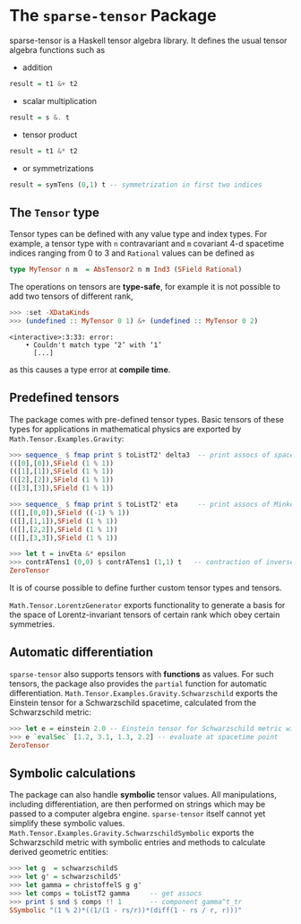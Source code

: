 # The `sparse-tensor` Package

sparse-tensor is a Haskell tensor algebra library. It defines the usual tensor algebra functions such as

- addition
```haskell
result = t1 &+ t2
```
- scalar multiplication
```haskell
result = s &. t
```
- tensor product
```haskell
result = t1 &* t2
```
- or symmetrizations
```haskell
result = symTens (0,1) t -- symmetrization in first two indices
```
## The `Tensor` type

Tensor types can be defined with any value type and index types. For example, a tensor type with `n` contravariant and `m` covariant 4-d spacetime indices ranging from 0 to 3 and `Rational` values can be defined as
```haskell
type MyTensor n m  = AbsTensor2 n m Ind3 (SField Rational)
```

The operations on tensors are **type-safe**, for example it is not possible to add two tensors of different rank,
```haskell
>>> :set -XDataKinds
>>> (undefined :: MyTensor 0 1) &+ (undefined :: MyTensor 0 2)
```
```
<interactive>:3:33: error:
    • Couldn't match type ‘2’ with ‘1’
      [...]
```
as this causes a type error at **compile time**.

## Predefined tensors
The package comes with pre-defined tensor types. Basic tensors of these types for applications in mathematical physics are exported by `Math.Tensor.Examples.Gravity`:
```haskell
>>> sequence_ $ fmap print $ toListT2' delta3  -- print assocs of spacetime delta
(([0],[0]),SField (1 % 1))
(([1],[1]),SField (1 % 1))
(([2],[2]),SField (1 % 1))
(([3],[3]),SField (1 % 1))

>>> sequence_ $ fmap print $ toListT2' eta     -- print assocs of Minkowski metric
(([],[0,0]),SField ((-1) % 1))
(([],[1,1]),SField (1 % 1))
(([],[2,2]),SField (1 % 1))
(([],[3,3]),SField (1 % 1))

>>> let t = invEta &* epsilon
>>> contrATens1 (0,0) $ contrATens1 (1,1) t   -- contraction of inverse eta with epsilon
ZeroTensor
```

 It is of course possible to define further custom tensor types and tensors.

`Math.Tensor.LorentzGenerator` exports functionality to generate a basis for the space of Lorentz-invariant tensors of certain rank which obey certain symmetries.

## Automatic differentiation
`sparse-tensor` also supports tensors with **functions** as values. For such tensors, the package also provides the `partial` function for automatic differentiation. `Math.Tensor.Examples.Gravity.Schwarzschild` exports the Einstein tensor for a Schwarzschild spacetime, calculated from the Schwarzschild metric:
```haskell
>>> let e = einstein 2.0 -- Einstein tensor for Schwarzschild metric with r_s = 2.0
>>> e `evalSec` [1.2, 3.1, 1.3, 2.2] -- evaluate at spacetime point
ZeroTensor
```

## Symbolic calculations
The package can also handle **symbolic** tensor values. All manipulations, including differentiation, are then performed on strings which may be passed to a computer algebra engine. `sparse-tensor` itself cannot yet simplify these symbolic values. `Math.Tensor.Examples.Gravity.SchwarzschildSymbolic` exports the Schwarzschild metric with symbolic entries and methods to calculate derived geometric entities:
```haskell
>>> let g  = schwarzschildS
>>> let g' = schwarzschildS'
>>> let gamma = christoffelS g g'
>>> let comps = toListT2 gamma     -- get assocs
>>> print $ snd $ comps !! 1       -- component gamma^t_tr
SSymbolic "(1 % 2)*((1/(1 - rs/r))*(diff(1 - rs / r, r)))"
```